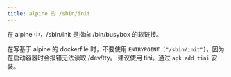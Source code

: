 ```yaml
---
title: alpine 的 /sbin/init
---
```



在 alpine 中，/sbin/init 是指向 /bin/busybox 的软链接。

在写基于 alpine 的 dockerfile 时，不要使用 `ENTRYPOINT ["/sbin/init"]`，因为在启动容器时会报错无法读取 /dev/tty。
建议使用 tini。通过 `apk add tini` 安装。
